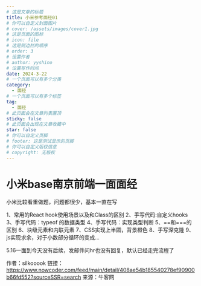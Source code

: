 ```yaml
---
# 这是文章的标题
title: 小米参考面经01
# 你可以自定义封面图片
# cover: /assets/images/cover1.jpg
# 这是页面的图标
# icon: file
# 这是侧边栏的顺序
# order: 3
# 设置作者
# author: yyshino
# 设置写作时间
date: 2024-3-22
# 一个页面可以有多个分类
category:
  - 面经
# 一个页面可以有多个标签
tag:
  - 面经
# 此页面会在文章列表置顶
sticky: false
# 此页面会出现在文章收藏中
star: false
# 你可以自定义页脚
# footer: 这是测试显示的页脚
# 你可以自定义版权信息
# copyright: 无版权
---
```




# 小米base南京前端一面面经

小米比较看重做题，问题都很少，基本一直在写

1、常用的React hook使用场景以及和Class的区别
2、手写代码:自定义hooks
3、手写代码：typeof 的数据类型
4、手写代码：实现类型判断
5、==和===的区别
6、块级元素和内联元素
7、CSS实现上半圆，背景橙色
8、手写深克隆
9、js实现求余，对于小数部分循环的变成...

5.16一面到今天没有后续，发邮件问hr也没有回复，默认已经走完流程了

作者：silkooook
链接：https://www.nowcoder.com/feed/main/detail/408ae54b185540278ef90900b66fd552?sourceSSR=search
来源：牛客网